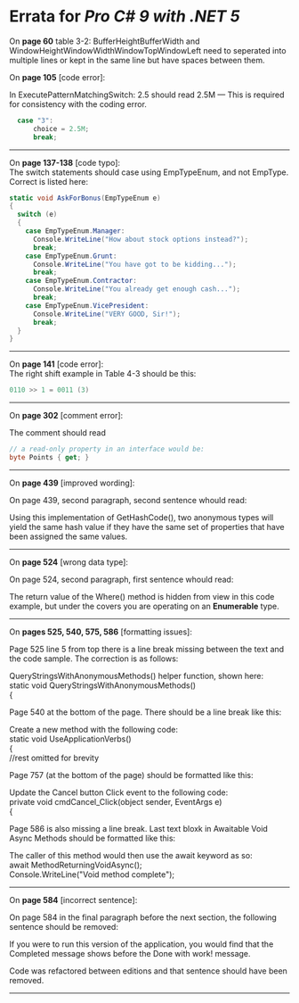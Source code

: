# Errata for *Pro C# 9 with .NET 5*


On **page 60** table 3-2:
BufferHeightBufferWidth and WindowHeightWindowWidthWindowTopWindowLeft need to seperated into multiple lines or kept in the same line but have spaces between them.



On **page 105** [code error]:
 
In ExecutePatternMatchingSwitch:
2.5 should read 2.5M   —  This is required for consistency with the coding error.
```c#
  case "3":
      choice = 2.5M;
      break;
```
***
On **page 137-138** [code typo]:  
The switch statements should case using EmpTypeEnum, and not EmpType. Correct is listed here:  
```c#
static void AskForBonus(EmpTypeEnum e)
{
  switch (e)
  {
    case EmpTypeEnum.Manager:
      Console.WriteLine("How about stock options instead?");
      break;
    case EmpTypeEnum.Grunt:
      Console.WriteLine("You have got to be kidding...");
      break;
    case EmpTypeEnum.Contractor:
      Console.WriteLine("You already get enough cash...");
      break;
    case EmpTypeEnum.VicePresident:
      Console.WriteLine("VERY GOOD, Sir!");
      break;
  }
}
```
***
On **page 141** [code error]:  
The right shift example in Table 4-3 should be this:
```c#
0110 >> 1 = 0011 (3)
```
***
On **page 302** [comment error]:
 
The comment should read  
```c#
// a read-only property in an interface would be:
byte Points { get; }
```
***

On **page 439** [improved wording]:
 
On page 439, second paragraph, second sentence whould read:  

Using this implementation of GetHashCode(), two anonymous types will yield the same hash value if 
they have the same set of properties that have been assigned the same values.

***

On **page 524** [wrong data type]:
 
On page 524, second paragraph, first sentence whould read:  

The return value of the Where() method is hidden from view in this code example, but under the covers
you are operating on an **Enumerable** type.

***

On **pages 525, 540, 575, 586** [formatting issues]:
 
Page 525 line 5 from top there is a line break missing between the text and the code sample. The correction is as follows:

QueryStringsWithAnonymousMethods() helper function, shown here:  
static void QueryStringsWithAnonymousMethods()  
{  

Page 540 at the bottom of the page. There should be a line break like this:  

Create a new method with the following code:  
static void UseApplicationVerbs()  
{  
//rest omitted for brevity  

Page 757 (at the bottom of the page) should be formatted like this:  

Update the Cancel button Click event to the following code:  
private void cmdCancel_Click(object sender, EventArgs e)  
{  

Page 586 is also missing a line break. Last text bloxk in Awaitable Void Async Methods should be formatted like this:

The caller of this method would then use the await keyword as so:  
await MethodReturningVoidAsync();  
Console.WriteLine("Void method complete");  

***
On **page 584** [incorrect sentence]:
 
On page 584 in the final paragraph before the next section, the following sentence should be removed:

If you were to run this version of the application, you would find that the
Completed message shows before the Done with work! message.

Code was refactored between editions and that sentence should have been removed.

***
